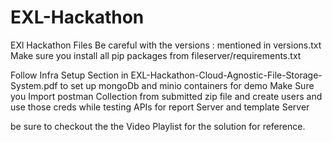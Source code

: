 # EXL-Hackathon
EXl Hackathon Files
Be careful with the versions : mentioned in versions.txt
Make sure you install all pip packages from fileserver/requirements.txt

Follow Infra Setup Section in EXL-Hackathon-Cloud-Agnostic-File-Storage-System.pdf to set up mongoDb and minio containers for demo
Make Sure you Import postman Collection from submitted zip file and create users and use those creds while testing APIs for report Server and template Server

be sure to checkout the the Video Playlist for the solution for reference.
